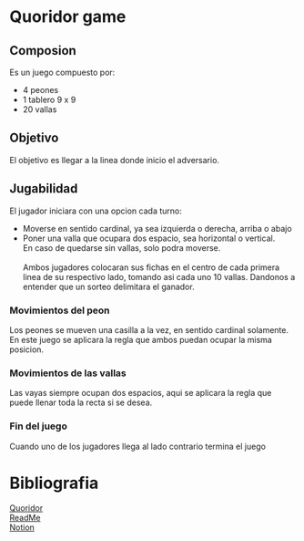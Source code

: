 # Quoridor game
## Composion
Es un juego compuesto por: 
* 4 peones
* 1 tablero 9 x 9
* 20 vallas
## Objetivo
El objetivo es llegar a la linea donde inicio el adversario.
## Jugabilidad
El jugador iniciara con una opcion cada turno:
* Moverse en sentido cardinal, ya sea izquierda o derecha, arriba o abajo
* Poner una valla que ocupara dos espacio, sea horizontal o vertical.<br/>
  En caso de quedarse sin vallas, solo podra moverse.<br/><br/>
  Ambos jugadores colocaran sus fichas en el centro de cada primera linea de su respectivo lado, tomando asi cada uno 10 vallas. Dandonos a entender que un sorteo delimitara el ganador. 
 ### Movimientos del peon 
 Los peones se mueven una casilla a la vez, en sentido cardinal solamente. En este juego se aplicara la regla que ambos puedan ocupar la misma posicion. 
 ### Movimientos de las vallas
 Las vayas siempre ocupan dos espacios, aqui se aplicara la regla que puede llenar toda la recta si se desea.
 ### Fin del juego
 Cuando uno de los jugadores llega al lado contrario termina el juego

# Bibliografia
[Quoridor](https://www.ultraboardgames.com/quoridor/game-rules.php)<br/>
[ReadMe](https://docs.github.com/en/get-started/writing-on-github/getting-started-with-writing-and-formatting-on-github/basic-writing-and-formatting-syntax)<br/>
[Notion](https://incredible-paprika-7a4.notion.site/Proyecto-final-de-desarrollo-77b7fbf152214fd192853cc9cc119921)
